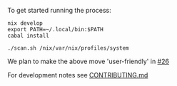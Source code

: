 To get started running the process:

```
nix develop
export PATH=~/.local/bin:$PATH
cabal install

./scan.sh /nix/var/nix/profiles/system
```

We plan to make the above move 'user-friendly' in [#26](https://github.com/Nix-Security-WG/nix-security-tracker/issues/26)

For development notes see [CONTRIBUTING.md](./CONTRIBUTING.md)
